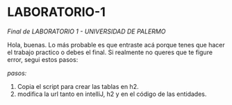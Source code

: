 # LABORATORIO-1
*_Final de LABORATORIO 1 - UNIVERSIDAD DE PALERMO_*

Hola, buenas. Lo más probable es que entraste acá porque tenes que hacer el trabajo practico o debes el final. Si realmente no queres que te figure error, segui estos pasos:

_pasos:_
1. Copia el script para crear las tablas en h2.
2. modifica la url tanto en intelliJ, h2 y en el código de las entidades.
